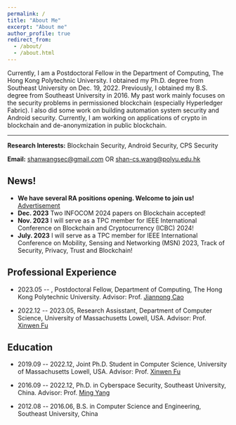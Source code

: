 ```yaml
---
permalink: /
title: "About Me"
excerpt: "About me"
author_profile: true
redirect_from: 
  - /about/
  - /about.html
---
```


Currently, I am a Postdoctoral Fellow in the Department of Computing, The Hong Kong Polytechnic University. I obtained my Ph.D. degree from Southeast University on Dec. 19, 2022. Previously, I obtained my B.S. degree from Southeast University in 2016. My past work mainly focuses on the security problems in permissioned blockchain (especially Hyperledger Fabric). I also did some work on building automation system security and Android security. Currently, I am working on applications of crypto in blockchain and de-anonymization in public blockchain.

---
**Research Interests:** Blockchain Security, Android Security, CPS Security

**Email:** <shanwangsec@gmail.com> OR <shan-cs.wang@polyu.edu.hk> 


## News!

- **We have several RA positions opening. Welcome to join us!** [Advertisement](https://www4.comp.polyu.edu.hk/~shanjiang/IMCL-Blockchain-AD-2023-09.pdf)
- **Dec. 2023** Two INFOCOM 2024 papers on Blockchain accepted!
- **Nov. 2023** I will serve as a TPC member for IEEE International Conference on Blockchain and Cryptocurrency (ICBC) 2024!
- **July. 2023** I will serve as a TPC member for IEEE International Conference on Mobility, Sensing and Networking (MSN) 2023, Track of Security, Privacy, Trust and Blockchain!

## Professional Experience

- 2023.05 -- , Postdoctoral Fellow, Department of Computing, The Hong Kong Polytechnic University. Advisor: Prof. [Jiannong Cao](https://www4.comp.polyu.edu.hk/~csjcao/)

- 2022.12 -- 2023.05, Research Assisstant, Department of Computer Science, University of Massachusetts Lowell, USA. Advisor: Prof. [Xinwen Fu](https://www.cs.uml.edu/~xinwenfu/)  

## Education

- 2019.09 -- 2022.12, Joint Ph.D. Student in Computer Science, University of Massachusetts Lowell, USA. Advisor: Prof. [Xinwen Fu](https://www.cs.uml.edu/~xinwenfu/)    

- 2016.09 -- 2022.12, Ph.D. in Cyberspace Security, Southeast University, China. Advisor: Prof. [Ming Yang](https://cse.seu.edu.cn/2019/0103/c23024a257235/pagem.psp) 

- 2012.08 -- 2016.06, B.S. in Computer Science and Engineering, Southeast University, China 

